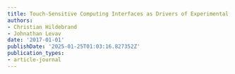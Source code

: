 ```yaml
---
title: Touch-Sensitive Computing Interfaces as Drivers of Experimental Consumption
authors:
- Christian Hildebrand
- Johnathan Levav
date: '2017-01-01'
publishDate: '2025-01-25T01:03:16.827352Z'
publication_types:
- article-journal
---
```

